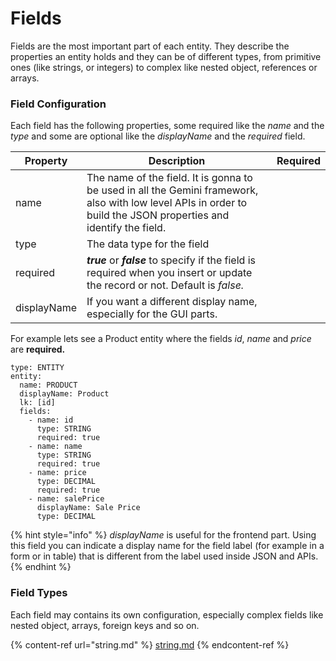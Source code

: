 # Fields

Fields are the most important part of each entity. They describe the properties an entity holds and they can be of different types, from primitive ones (like strings, or integers) to complex like nested object, references or arrays.

### Field Configuration

Each field has the following properties, some required like the _name_ and the _type_ and some are optional like the _displayName_ and the _required_ field.

<table><thead><tr><th>Property</th><th>Description</th><th data-type="select">Required</th></tr></thead><tbody><tr><td>name</td><td>The name of the field. It is gonna to be used in all the Gemini framework, also with low level APIs in order to build the JSON properties and identify the field.</td><td></td></tr><tr><td>type</td><td>The data type for the field</td><td></td></tr><tr><td>required</td><td><em><strong>true</strong></em> or <em><strong>false</strong></em> to specify if the field is required when you insert or update the record or not. Default is <em>false.</em></td><td></td></tr><tr><td>displayName</td><td>If you want a different display name, especially for the GUI parts.</td><td></td></tr></tbody></table>

For example lets see a Product entity where the fields _id_, _name_ and _price_ are **required.**

```
type: ENTITY
entity:
  name: PRODUCT
  displayName: Product
  lk: [id]
  fields:
    - name: id
      type: STRING
      required: true
    - name: name
      type: STRING
      required: true
    - name: price
      type: DECIMAL
      required: true
    - name: salePrice
      displayName: Sale Price
      type: DECIMAL
```

{% hint style="info" %}
_displayName_ is useful for the frontend part. Using this field you can indicate a display name for the field label (for example in a form or in table) that is different from the label used inside JSON and APIs.&#x20;
{% endhint %}

### Field Types

Each field may contains its own configuration, especially complex fields like nested object, arrays, foreign keys and so on.

{% content-ref url="string.md" %}
[string.md](string.md)
{% endcontent-ref %}
